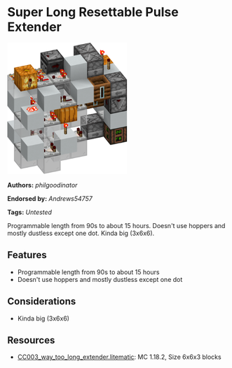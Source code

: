 # Super Long Resettable Pulse Extender
<img alt="area_render_25.png" src="images/area_render_25.png?raw=1" height="300px">

**Authors:** *philgoodinator*

**Endorsed by:** *Andrews54757*

**Tags:** *Untested*

Programmable length from 90s to about 15 hours. Doesn't use hoppers and mostly dustless except one dot. Kinda big (3x6x6).

## Features
- Programmable length from 90s to about 15 hours
- Doesn't use hoppers and mostly dustless except one dot

## Considerations
- Kinda big (3x6x6)

## Resources
- [CC003_way_too_long_extender.litematic](attachments/CC003_way_too_long_extender.litematic): MC 1.18.2, Size 6x6x3 blocks
